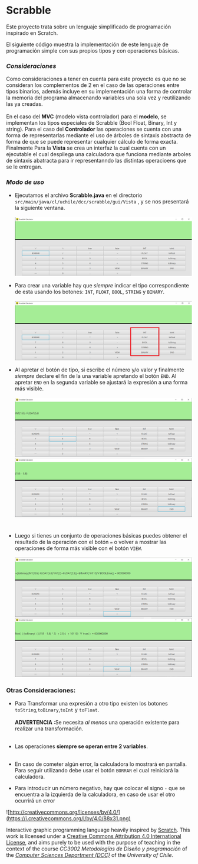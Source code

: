 # Scrabble

Este proyecto trata sobre un lenguaje simplificado de programación inspirado en Scratch.

El siguiente código muestra la implementación de este lenguaje de programación simple con sus propios tipos y con operaciones básicas.

### *Consideraciones*

Como consideraciones a tener en cuenta para este proyecto es que no se consideran los complementos de 2 en el caso de las operaciones entre tipos binarios, además incluye en su implementación una forma de controlar la memoria del programa almacenando variables una sola vez y reutilizando las ya creadas. <br/> <br/>
En el caso del **MVC** (modelo vista controlador) para el **modelo**, se implementan los tipos especiales de Scrabble (Bool Float, Binary, Int y string). Para el caso del **Controlador** las operaciones se cuenta con una forma de representarlas mediante el uso de árboles de sintaxis abstracta de forma de que se puede representar cualquier cálculo de forma exacta. Finalmente Para la **Vista** se crea un interfaz la cual cuenta con un ejecutable el cual despliega una calculadora que funciona mediante arboles de sintaxis abatracta para ir representanndo las distintas operacioens que se le entregan.


### *Modo de uso*

* Ejecutamos el archivo __Scrabble.java__ en el directorio `src/main/java/cl/uchile/dcc/scrabble/gui/Vista` , y se nos presentará la siguiente ventana.<br/> <br/>![img.png](img.png)


* Para crear una variable hay que _*siempre*_ indicar el tipo correspondiente de esta usando los botones: `INT`, `FLOAT`, `BOOL`, `STRING` y `BINARY`.<br/> <br/>
  ![img_1.png](img_1.png)

* Al apretar el botón de tipo, si escribe el número y/o valor y finalmente _*siempre*_ declare el fin de la una variable apretando el botón `END`. Al apretar `END` en la segunda variable se ajustará la expresión a una forma más visible.<br/> <br/>
  ![img_2.png](img_2.png)
  ![img_3.png](img_3.png)
#
* Luego si tienes un conjunto de operaciones básicas puedes obtener el resultado de la operación con el botón `=` o volver a mostrar las operaciones de forma más visible con el botón `VIEW`.<br/> <br/>
  ![img_4.png](img_4.png)
  ![img_5.png](img_5.png)


### Otras Consideraciones:
* Para Transformar una expresión a otro tipo existen los botones `toString`,`toBinary`,`toInt` y `toFloat`.
  <br/> <br/>
  __ADVERTENCIA__ :Se necesita *al menos* una operación existente para realizar una transformación.
  <br/> <br/>
* Las operaciones __siempre se operan entre 2 variables__.
  <br/> <br/>

* En caso de cometer algún error, la calculadora lo mostrará en pantalla. Para seguir utilizando debe usar el botón `BORRAR` el cual reiniciará la calculadora.

* Para introducir un número negativo, hay que colocar el signo `-` que se encuentra a la izquierda de la calculadora, en caso de usar el otro ocurrirá un error








![http://creativecommons.org/licenses/by/4.0/](https://i.creativecommons.org/l/by/4.0/88x31.png)

Interactive graphic programming language heavily inspired by
[Scratch](https://scratch.mit.edu).
This work is licensed under a
[Creative Commons Attribution 4.0 International License](http://creativecommons.org/licenses/by/4.0/),
and aims purely to be used with the purpose of teaching in the context of the course
_CC3002 Metodologías de Diseño y programación_ of the
[_Computer Sciences Department (DCC)_](https://www.dcc.uchile.cl) of the
_University of Chile_.